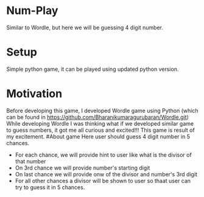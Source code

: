 # Num-Play
Similar to Wordle, but here we will be guessing 4 digit number.
# Setup
Simple python game, it can be played using updated python version.
# Motivation
Before developing this game, I developed Wordle game using Python (which can be found in https://github.com/Bharanikumaragurubaran/Wordle.git)
While developing Wordle I was thinking what if we developed similar game to guess numbers, it got me all curious and excited!!!
This game is result of my excitement.
#About game
Here user should guess 4 digit number in 5 chances.
 * For each chance, we will provide hint to user like what is the divisor of that number
 * On 3rd chance we will provide number's starting digit
 * On last chance we will provide onw of the divisor and number's 3rd digit
 * For all other chances a divisor will be shown to user so thaat user can try to guess it in 5 chances.
